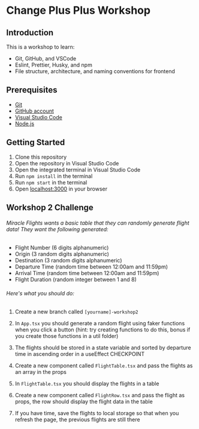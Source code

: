 # Change Plus Plus Workshop

## Introduction

This is a workshop to learn:
- Git, GitHub, and VSCode
- Eslint, Prettier, Husky, and npm
- File structure, architecture, and naming conventions for frontend

## Prerequisites

- [Git](https://git-scm.com/)
- [GitHub account](www.github.com)
- [Visual Studio Code](https://code.visualstudio.com/)
- [Node.js](https://nodejs.org/en/)

## Getting Started

1. Clone this repository
2. Open the repository in Visual Studio Code
3. Open the integrated terminal in Visual Studio Code
4. Run `npm install` in the terminal
5. Run `npm start` in the terminal
6. Open [localhost:3000](http://localhost:3000/) in your browser


## Workshop 2 Challenge

###### Miracle Flights wants a basic table that they can randomly generate flight data! They want the following generated:
- Flight Number (6 digits alphanumeric)
- Origin (3 random digits alphanumeric)
- Destination (3 random digits alphanumeric)
- Departure Time (random time between 12:00am and 11:59pm)
- Arrival Time (random time between 12:00am and 11:59pm)
- Flight Duration (random integer between 1 and 8)

###### Here's what you should do:
1) Create a new branch called `[yourname]-workshop2`
2) In `App.tsx` you should generate a random flight using faker functions when you click a button (hint: try creating functions to do this, bonus if you create those functions in a util folder)
3) The flights should be stored in a state variable and sorted by departure time in ascending order in a useEffect
CHECKPOINT

4) Create a new component called `FlightTable.tsx` and pass the flights as an array in the props
5) In `FlightTable.tsx` you should display the flights in a table
6) Create a new component called `FlightRow.tsx` and pass the flight as props, the row should display the flight data in the table
7) If you have time, save the flights to local storage so that when you refresh the page, the previous flights are still there

